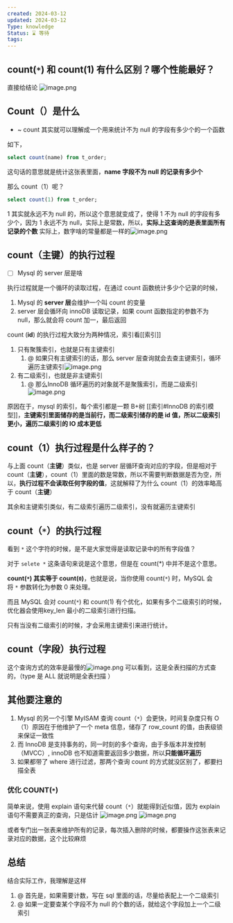 ```yaml
---
created: 2024-03-12
updated: 2024-03-12
Type: knowledge
Status: ⌛️ 等待
tags:
---
```

##  count(`*`) 和 count(1) 有什么区别？哪个性能最好？

直接给结论 ![image.png](https://obsidian-pic-1317906728.cos.ap-nanjing.myqcloud.com/obsidian/20240312221044.png)

## Count（）是什么

- ~ count 其实就可以理解成一个用来统计不为 null 的字段有多少个的一个函数

如下，
```sql
select count(name) from t_order;
```
这句话的意思就是统计这张表里面，**name 字段不为 null 的记录有多少个**


那么 count（1）呢？
```sql
select count(1) from t_order;
```
1 其实就永远不为 null 的，所以这个意思就变成了，使得 1 不为 null 的字段有多少个，因为 1 永远不为 null，实际上是常数，所以，**实际上这查询的是表里面所有记录的个数**
实际上，数字啥的常量都是一样的![image.png](https://obsidian-pic-1317906728.cos.ap-nanjing.myqcloud.com/obsidian/20240312221804.png)


## count（主键）的执行过程

- [ ] Mysql 的 server 层是啥

执行过程就是一个循环的读取过程，在通过 count 函数统计多少个记录的时候，
1. Mysql 的 **server 层**会维护一个叫 count 的变量
2. server 层会循环向 innoDB 读取记录，如果 count 函数指定的参数不为 null，那么就会将 count 加一，最后返回 


count (**id**) 的执行过程大致分为两种情况，索引看[[索引]]
1. 只有聚簇索引，也就是只有主键索引
	1. @ 如果只有主键索引的话，那么 server 层查询就会去查主键索引，循环遍历主键索引![image.png](https://obsidian-pic-1317906728.cos.ap-nanjing.myqcloud.com/obsidian/20240312223337.png)
2. 有二级索引，也就是非主键索引
	1. @ 那么InnoDB 循环遍历的对象就不是聚簇索引，而是二级索引![image.png](https://obsidian-pic-1317906728.cos.ap-nanjing.myqcloud.com/obsidian/20240312223437.png)


原因在于，mysql 的索引，每个索引都是一颗 B+树 [[索引#InnoDB 的索引模型]]，**主键索引里面储存的是当前行，而二级索引储存的是 id 值，所以二级索引更小，遍历二级索引的 IO 成本更低**

## count（1）执行过程是什么样子的？

与上面 count（**主键**）类似，也是 server 层循环查询对应的字段，但是相对于 count（**主键**），count（1）里面的数是常数，所以不需要判断数据是否为空，所以，**执行过程不会读取任何字段的值**，这就解释了为什么 count（1）的效率略高于 count（**主键**）

其余和主键索引类似，有二级索引遍历二级索引，没有就遍历主键索引

## count（`*`）的执行过程

看到 `*` 这个字符的时候，是不是大家觉得是读取记录中的所有字段值？

对于 `selete *` 这条语句来说是这个意思，但是在 count(*) 中并不是这个意思。

**count(`*`) 其实等于 count(`0`)**，也就是说，当你使用 count(`*`) 时，MySQL 会将 `*` 参数转化为参数 0 来处理。

而且 MySQL 会对 count(`*`) 和 count(1) 有个优化，如果有多个二级索引的时候，优化器会使用key_len 最小的二级索引进行扫描。

只有当没有二级索引的时候，才会采用主键索引来进行统计。

## count（**字段**）执行过程
这个查询方式的效率是最慢的![image.png](https://obsidian-pic-1317906728.cos.ap-nanjing.myqcloud.com/obsidian/20240312224537.png)
可以看到，这是全表扫描的方式查的，（type 是 ALL 就说明是全表扫描 ）


## 其他要注意的
1. Mysql 的另一个引擎 MyISAM 查询 count（`*`）会更快，时间复杂度只有 O（1）原因在于他维护了一个 meta 信息，储存了 row_count 的值，由表级锁来保证一致性
2. 而 InnoDB 是支持事务的，同一时刻的多个查询，由于多版本并发控制（MVCC）, innoDB 也不知道需要返回多少数据，所以**只能循环遍历**
3. 如果都带了 where 进行过滤，那两个查询 count 的方式就没区别了，都要扫描全表

### 优化 COUNT(`*`)

简单来说，使用 explain 语句来代替 count（`*`）就能得到近似值，因为 explain 语句不需要真正的查询，只是估计
![image.png](https://obsidian-pic-1317906728.cos.ap-nanjing.myqcloud.com/obsidian/20240312225820.png)
![image.png](https://obsidian-pic-1317906728.cos.ap-nanjing.myqcloud.com/obsidian/20240312225829.png)

或者专门出一张表来维护所有的记录，每次插入删除的时候，都要操作这张表来记录对应的数据，这个比较麻烦

## 总结

结合实际工作，我理解是这样
1. @ 首先是，如果需要计数，写在 sql 里面的话，尽量给表配上一个二级索引
2. @ 如果一定要查某个字段不为 null 的个数的话，就给这个字段加上一个二级索引


